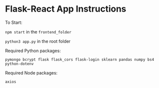 # Flask-React App Instructions

To Start:

`npm start` in the `frontend_folder`

`python3 app.py` in the root folder

Required Python packages:

`pymongo bcrypt flask flask_cors flask-login sklearn pandas numpy bs4 python-dotenv`

Required Node packages:

`axios`
